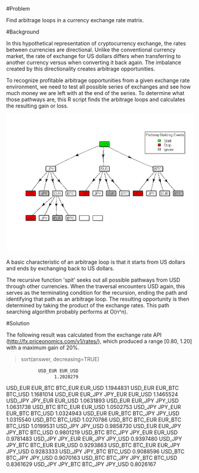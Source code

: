 #Problem

Find arbitrage loops in a currency exchange rate matrix.

#Background

In this hypothetical representation of cryptocurrency exchange, the rates between currencies are directional. Unlike the conventional currency market, the rate of exchange for US dollars differs when transferring to another currency versus when converting it back again. The imbalance created by this directionality creates arbitrage opportunities.

To recognize profitable arbitrage opportunities from a given exchange rate environment, we need to test all possible series of exchanges and see how much money we are left with at the end of the series. To determine what those pathways are, this R script finds the arbitrage loops and calculates the resulting gain or loss. 

![alt tag](https://raw.githubusercontent.com/ajkou/Bitcoin-Arbitrage/master/pathway_chart.png)

A basic characteristic of an arbitrage loop is that it starts from US dollars and ends by exchanging back to US dollars. 

The recursive function 'spit' seeks out all possible pathways from USD through other currencies. When the traversal encounters USD again, this serves as the terminating condition for the recursion, ending the path and identifying that path as an arbitrage loop. The resulting opportunity is then determined by taking the product of the exchange rates. This path searching algorithm probably performs at O(n^n).

#Solution

The following result was calculated from the exchange rate API (http://fx.priceonomics.com/v1/rates/), which produced a range [0.80, 1.20] with a maximum gain of 20%.


> sort(answer, decreasing=TRUE)

                USD_EUR EUR_USD 
                      1.2028279 
USD_EUR EUR_BTC BTC_EUR EUR_USD 
                      1.1944831 
        USD_EUR EUR_BTC BTC_USD 
                      1.1681014 
USD_EUR EUR_JPY JPY_EUR EUR_USD 
                      1.1465524 
        USD_JPY JPY_EUR EUR_USD 
                      1.0631893 
        USD_EUR EUR_JPY JPY_USD 
                      1.0631738 
        USD_BTC BTC_EUR EUR_USD 
                      1.0502753 
USD_JPY JPY_EUR EUR_BTC BTC_USD 
                      1.0324943 
USD_EUR EUR_BTC BTC_JPY JPY_USD 
                      1.0315540 
                USD_BTC BTC_USD 
                      1.0270786 
USD_BTC BTC_EUR EUR_BTC BTC_USD 
                      1.0199531 
                USD_JPY JPY_USD 
                      0.9858730 
USD_EUR EUR_JPY JPY_BTC BTC_USD 
                      0.9801219 
USD_BTC BTC_JPY JPY_EUR EUR_USD 
                      0.9781483 
USD_JPY JPY_EUR EUR_JPY JPY_USD 
                      0.9397480 
USD_JPY JPY_BTC BTC_EUR EUR_USD 
                      0.9293863 
USD_BTC BTC_EUR EUR_JPY JPY_USD 
                      0.9283333 
        USD_JPY JPY_BTC BTC_USD 
                      0.9088596 
        USD_BTC BTC_JPY JPY_USD 
                      0.9070163 
USD_BTC BTC_JPY JPY_BTC BTC_USD 
                      0.8361629 
USD_JPY JPY_BTC BTC_JPY JPY_USD 
                      0.8026167 



